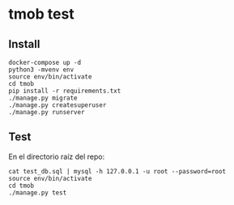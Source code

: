# tmob test

## Install

```
docker-compose up -d
python3 -mvenv env
source env/bin/activate
cd tmob
pip install -r requirements.txt
./manage.py migrate
./manage.py createsuperuser
./manage.py runserver
```

## Test

En el directorio raíz del repo:

```
cat test_db.sql | mysql -h 127.0.0.1 -u root --password=root
source env/bin/activate
cd tmob
./manage.py test
```
